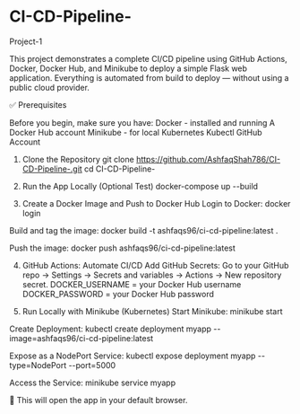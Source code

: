 # CI-CD-Pipeline-
Project-1

This project demonstrates a complete CI/CD pipeline using GitHub Actions, Docker, Docker Hub, and Minikube to deploy a simple Flask web application. Everything is automated from build to deploy — without using a public cloud provider.


✅ Prerequisites

Before you begin, make sure you have:
    Docker - installed and running
    A Docker Hub account
    Minikube -  for local Kubernetes
    Kubectl
    GitHub Account

1. Clone the Repository
        git clone https://github.com/AshfaqShah786/CI-CD-Pipeline-.git
        cd CI-CD-Pipeline-

2. Run the App Locally (Optional Test)
     docker-compose up --build

3. Create a Docker Image and Push to Docker Hub
Login to Docker:
    docker login

Build and tag the image:
    docker build -t ashfaqs96/ci-cd-pipeline:latest .
    
Push the image:
    docker push ashfaqs96/ci-cd-pipeline:latest

4. GitHub Actions: Automate CI/CD
        Add GitHub Secrets:
        Go to your GitHub repo → Settings → Secrets and variables → Actions → New repository secret.
        DOCKER_USERNAME = your Docker Hub username
        DOCKER_PASSWORD = your Docker Hub password

5. Run Locally with Minikube (Kubernetes)
Start Minikube:
    minikube start
    
Create Deployment:
    kubectl create deployment myapp --image=ashfaqs96/ci-cd-pipeline:latest

Expose as a NodePort Service:
    kubectl expose deployment myapp --type=NodePort --port=5000

Access the Service:
    minikube service myapp

🔗 This will open the app in your default browser.
